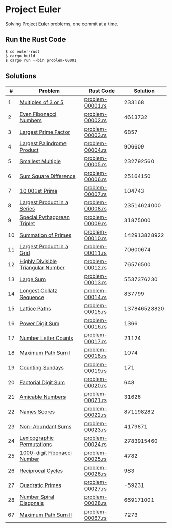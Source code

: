 # Project Euler
Solving [Project Euler](https://projecteuler.net) problems, one commit at a time.

## Run the Rust Code

```shell
$ cd euler-rust
$ cargo build
$ cargo run --bin problem-00001
```

## Solutions

| #    | Problem                                                      | Rust Code                                               | Solution     |
| ---- | ------------------------------------------------------------ | ------------------------------------------------------- | ------------ |
| 1    | [Multiples of 3 or 5](https://projecteuler.net/problem=1)    | [problem-00001.rs](euler-rust/src/bin/problem-00001.rs) | 233168       |
| 2    | [Even Fibonacci Numbers](https://projecteuler.net/problem=2) | [problem-00002.rs](euler-rust/src/bin/problem-00002.rs) | 4613732      |
| 3    | [Largest Prime Factor](https://projecteuler.net/problem=3)   | [problem-00003.rs](euler-rust/src/bin/problem-00003.rs) | 6857         |
| 4    | [Largest Palindrome Product](https://projecteuler.net/problem=4) | [problem-00004.rs](euler-rust/src/bin/problem-00004.rs) | 906609       |
| 5    | [Smallest Multiple](https://projecteuler.net/problem=5)      | [problem-00005.rs](euler-rust/src/bin/problem-00005.rs) | 232792560    |
| 6    | [Sum Square Difference](https://projecteuler.net/problem=6)  | [problem-00006.rs](euler-rust/src/bin/problem-00006.rs) | 25164150     |
| 7    | [10 001st Prime](https://projecteuler.net/problem=7)         | [problem-00007.rs](euler-rust/src/bin/problem-00007.rs) | 104743       |
| 8    | [Largest Product in a Series](https://projecteuler.net/problem=8) | [problem-00008.rs](euler-rust/src/bin/problem-00008.rs) | 23514624000  |
| 9    | [Special Pythagorean Triplet](https://projecteuler.net/problem=9) | [problem-00009.rs](euler-rust/src/bin/problem-00009.rs) | 31875000     |
| 10   | [Summation of Primes](https://projecteuler.net/problem=10)   | [problem-00010.rs](euler-rust/src/bin/problem-00010.rs) | 142913828922 |
| 11   | [Largest Product in a Grid](https://projecteuler.net/problem=11) | [problem-00011.rs](euler-rust/src/bin/problem-00011.rs) | 70600674     |
| 12   | [Highly Divisible Triangular Number](https://projecteuler.net/problem=12) | [problem-00012.rs](euler-rust/src/bin/problem-00012.rs) | 76576500     |
| 13   | [Large Sum](https://projecteuler.net/problem=13)             | [problem-00013.rs](euler-rust/src/bin/problem-00013.rs) | 5537376230   |
| 14   | [Longest Collatz Sequence](https://projecteuler.net/problem=14) | [problem-00014.rs](euler-rust/src/bin/problem-00014.rs) | 837799       |
| 15   | [Lattice Paths](https://projecteuler.net/problem=15)         | [problem-00015.rs](euler-rust/src/bin/problem-00015.rs) | 137846528820 |
| 16   | [Power Digit Sum](https://projecteuler.net/problem=16)       | [problem-00016.rs](euler-rust/src/bin/problem-00016.rs) | 1366         |
| 17   | [Number Letter Counts](https://projecteuler.net/problem=17)  | [problem-00017.rs](euler-rust/src/bin/problem-00017.rs) | 21124        |
| 18   | [Maximum Path Sum I](https://projecteuler.net/problem=18)    | [problem-00018.rs](euler-rust/src/bin/problem-00018.rs) | 1074         |
| 19   | [Counting Sundays](https://projecteuler.net/problem=19)      | [problem-00019.rs](euler-rust/src/bin/problem-00019.rs) | 171          |
| 20   | [Factorial Digit Sum](https://projecteuler.net/problem=20)   | [problem-00020.rs](euler-rust/src/bin/problem-00020.rs) | 648          |
| 21   | [Amicable Numbers](https://projecteuler.net/problem=21)      | [problem-00021.rs](euler-rust/src/bin/problem-00021.rs) | 31626        |
| 22   | [Names Scores](https://projecteuler.net/problem=22)          | [problem-00022.rs](euler-rust/src/bin/problem-00022.rs) | 871198282    |
| 23   | [Non-Abundant Sums](https://projecteuler.net/problem=23)     | [problem-00023.rs](euler-rust/src/bin/problem-00023.rs) | 4179871      |
| 24   | [Lexicographic Permutations](https://projecteuler.net/problem=24) | [problem-00024.rs](euler-rust/src/bin/problem-00024.rs) | 2783915460   |
| 25   | [1000-digit Fibonacci Number](https://projecteuler.net/problem=25) | [problem-00025.rs](euler-rust/src/bin/problem-00025.rs) | 4782         |
| 26   | [Reciprocal Cycles](https://projecteuler.net/problem=26)     | [problem-00026.rs](euler-rust/src/bin/problem-00026.rs) | 983          |
| 27   | [Quadratic Primes](https://projecteuler.net/problem=27)      | [problem-00027.rs](euler-rust/src/bin/problem-00027.rs) | -59231       |
| 28   | [Number Spiral Diagonals](https://projecteuler.net/problem=28) | [problem-00028.rs](euler-rust/src/bin/problem-00028.rs) | 669171001    |
| 67   | [Maximum Path Sum II](https://projecteuler.net/problem=67)   | [problem-00067.rs](euler-rust/src/bin/problem-00067.rs) | 7273         |

